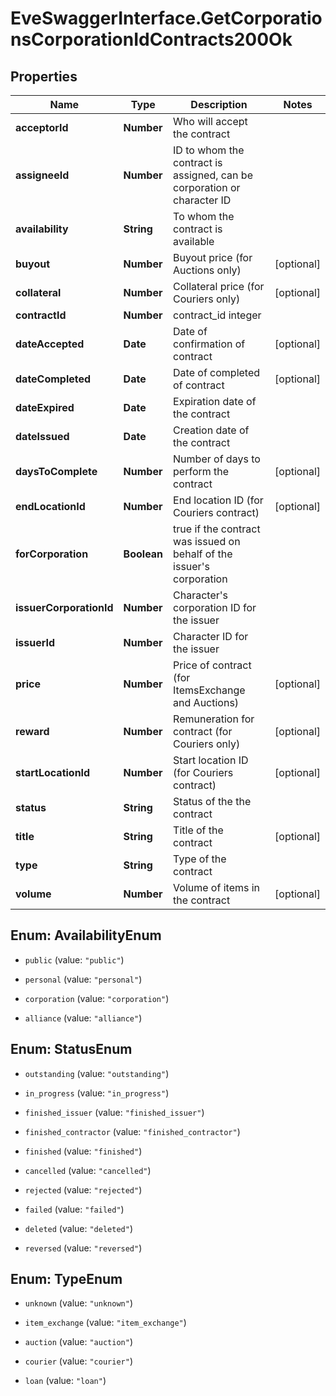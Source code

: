 # EveSwaggerInterface.GetCorporationsCorporationIdContracts200Ok

## Properties
Name | Type | Description | Notes
------------ | ------------- | ------------- | -------------
**acceptorId** | **Number** | Who will accept the contract | 
**assigneeId** | **Number** | ID to whom the contract is assigned, can be corporation or character ID | 
**availability** | **String** | To whom the contract is available | 
**buyout** | **Number** | Buyout price (for Auctions only) | [optional] 
**collateral** | **Number** | Collateral price (for Couriers only) | [optional] 
**contractId** | **Number** | contract_id integer | 
**dateAccepted** | **Date** | Date of confirmation of contract | [optional] 
**dateCompleted** | **Date** | Date of completed of contract | [optional] 
**dateExpired** | **Date** | Expiration date of the contract | 
**dateIssued** | **Date** | Сreation date of the contract | 
**daysToComplete** | **Number** | Number of days to perform the contract | [optional] 
**endLocationId** | **Number** | End location ID (for Couriers contract) | [optional] 
**forCorporation** | **Boolean** | true if the contract was issued on behalf of the issuer&#39;s corporation | 
**issuerCorporationId** | **Number** | Character&#39;s corporation ID for the issuer | 
**issuerId** | **Number** | Character ID for the issuer | 
**price** | **Number** | Price of contract (for ItemsExchange and Auctions) | [optional] 
**reward** | **Number** | Remuneration for contract (for Couriers only) | [optional] 
**startLocationId** | **Number** | Start location ID (for Couriers contract) | [optional] 
**status** | **String** | Status of the the contract | 
**title** | **String** | Title of the contract | [optional] 
**type** | **String** | Type of the contract | 
**volume** | **Number** | Volume of items in the contract | [optional] 


<a name="AvailabilityEnum"></a>
## Enum: AvailabilityEnum


* `public` (value: `"public"`)

* `personal` (value: `"personal"`)

* `corporation` (value: `"corporation"`)

* `alliance` (value: `"alliance"`)




<a name="StatusEnum"></a>
## Enum: StatusEnum


* `outstanding` (value: `"outstanding"`)

* `in_progress` (value: `"in_progress"`)

* `finished_issuer` (value: `"finished_issuer"`)

* `finished_contractor` (value: `"finished_contractor"`)

* `finished` (value: `"finished"`)

* `cancelled` (value: `"cancelled"`)

* `rejected` (value: `"rejected"`)

* `failed` (value: `"failed"`)

* `deleted` (value: `"deleted"`)

* `reversed` (value: `"reversed"`)




<a name="TypeEnum"></a>
## Enum: TypeEnum


* `unknown` (value: `"unknown"`)

* `item_exchange` (value: `"item_exchange"`)

* `auction` (value: `"auction"`)

* `courier` (value: `"courier"`)

* `loan` (value: `"loan"`)




